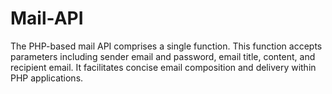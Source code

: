 # Mail-API
The PHP-based mail API comprises a single function. This function accepts parameters including sender email and password, email title, content, and recipient email. It facilitates concise email composition and delivery within PHP applications.
